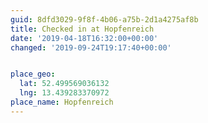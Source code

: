 ```yaml
---
guid: 8dfd3029-9f8f-4b06-a75b-2d1a4275af8b
title: Checked in at Hopfenreich
date: '2019-04-18T16:32:00+00:00'
changed: '2019-09-24T19:17:40+00:00'


place_geo:
  lat: 52.499569036132
  lng: 13.439283370972
place_name: Hopfenreich
---
```


